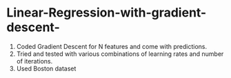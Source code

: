 # Linear-Regression-with-gradient-descent-
1. Coded Gradient Descent for N features and come with predictions.
2. Tried and tested with various combinations of learning rates and number of iterations.
3. Used Boston dataset
